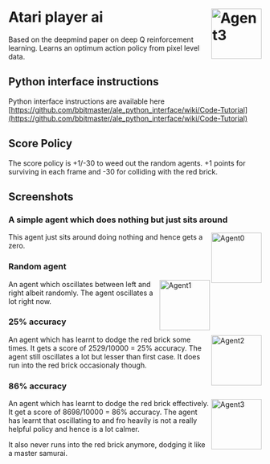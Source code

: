 # Atari player ai <img src="https://cloud.githubusercontent.com/assets/890250/14069263/4a602094-f4b5-11e5-8a0e-63a236134841.gif" alt="Agent3" height="100" align="right"/>
Based on the deepmind paper on deep Q reinforcement learning. Learns an optimum action policy from pixel level data.

## Python interface instructions
Python interface instructions are available here
[https://github.com/bbitmaster/ale_python_interface/wiki/Code-Tutorial](https://github.com/bbitmaster/ale_python_interface/wiki/Code-Tutorial)

## Score Policy
The score policy is +1/-30 to weed out the random agents. +1 points for surviving in each frame and -30 for colliding with the red brick.


## Screenshots

### A simple agent which does nothing but just sits around
<img src="https://cloud.githubusercontent.com/assets/890250/14069266/4a6c3ce4-f4b5-11e5-8d87-803b27795cee.gif" alt="Agent0" height="100" align="right"/>
This agent just sits around doing nothing and hence gets a zero.

### Random agent
<img src="https://cloud.githubusercontent.com/assets/890250/14069265/4a6bc84a-f4b5-11e5-8f3d-f00cadc44013.gif" alt="Agent1" height="100" align="right"/>
An agent which oscillates between left and right albeit randomly.
The agent oscillates a lot right now.
<br/>

### 25% accuracy
<img src="https://cloud.githubusercontent.com/assets/890250/14069264/4a63e86e-f4b5-11e5-9732-e26c0ada86d5.gif" alt="Agent2" height="100" align="right"/>
An agent which has learnt to dodge the red brick some times. It gets a score of 2529/10000 = 25% accuracy. The agent still oscillates a lot but lesser than first case. It does run into the red brick occasionaly though.

### 86% accuracy
<img src="https://cloud.githubusercontent.com/assets/890250/14069263/4a602094-f4b5-11e5-8a0e-63a236134841.gif" alt="Agent3" height="100" align="right"/>
An agent which has learnt to dodge the red brick effectively. It get a score of 8698/10000 = 86% accuracy. The agent has learnt that oscillating to and fro heavily is not a really helpful policy and hence is a lot calmer.

It also never runs into the red brick anymore, dodging it like a master samurai.
